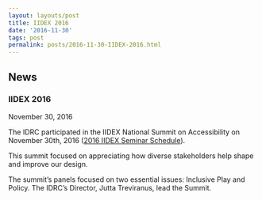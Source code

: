 ```yaml
---
layout: layouts/post
title: IIDEX 2016
date: '2016-11-30'
tags: post
permalink: posts/2016-11-30-IIDEX-2016.html
---
```

<article class="floe-content floe-news-item">
                <h2> News </h2>
                <h3>IIDEX 2016</h3>
                <time class="floe-date" datetime="2016-11-30">November 30, 2016</time>
                <p>
                    The IDRC participated in the IIDEX National Summit on Accessibility on November 30th, 2016 (<a href="https://tbs.iidexcanada.com/conference/seminars2016">2016 IIDEX Seminar Schedule</a>).
                </p>
                <p>
                    This summit focused on appreciating how diverse stakeholders help shape and improve our design.
                </p>
                <p>
                    The summit’s panels focused on two essential issues: Inclusive Play and Policy. The IDRC’s Director, Jutta Treviranus, lead the Summit.
                </p>
            
